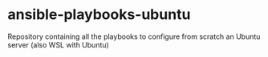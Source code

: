 # ansible-playbooks-ubuntu
Repository containing all the playbooks to configure from scratch an Ubuntu server (also WSL with Ubuntu)
